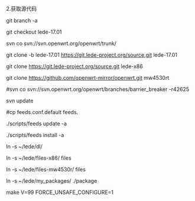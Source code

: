 2.获取源代码

git branch -a

git checkout lede-17.01

svn co svn://svn.openwrt.org/openwrt/trunk/

git clone -b lede-17.01 https://git.lede-project.org/source.git lede-17.01

git clone https://git.lede-project.org/source.git lede-x86

git clone https://github.com/openwrt-mirror/openwrt.git mw4530rt

#svn co svn://svn.openwrt.org/openwrt/branches/barrier_breaker -r42625

svn update

#cp feeds.conf.default feeds.

./scripts/feeds update -a

./scripts/feeds install -a

ln -s ~/lede/dl/

ln -s ~/lede/files-x86/ files

ln -s ~/lede/files-mw4530r/ files

ln -s ~/lede/my_packages/ ./package


make V=99 FORCE_UNSAFE_CONFIGURE=1

